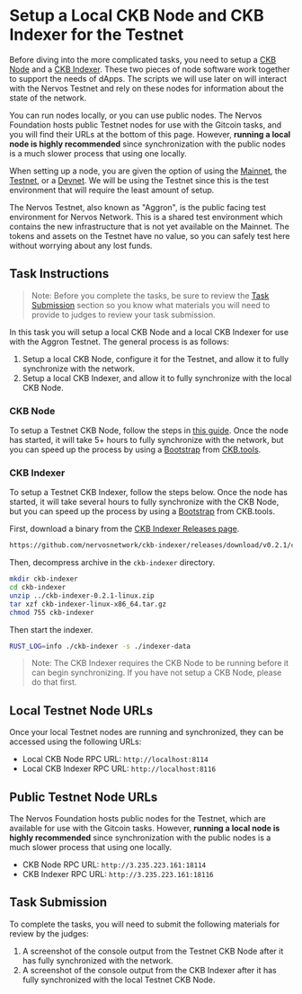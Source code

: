 # Setup a Local CKB Node and CKB Indexer for the Testnet

Before diving into the more complicated tasks, you need to setup a [CKB Node](../conceptual-explainers/tooling.md#ckb-node) and a [CKB Indexer](../conceptual-explainers/tooling.md#ckb-indexer). These two pieces of node software work together to support the needs of dApps. The scripts we will use later on will interact with the Nervos Testnet and rely on these nodes for information about the state of the network.

You can run nodes locally, or you can use public nodes. The Nervos Foundation hosts public Testnet nodes for use with the Gitcoin tasks, and you will find their URLs at the bottom of this page. However, **running a local node is highly recommended** since synchronization with the public nodes is a much slower process that using one locally.

When setting up a node, you are given the option of using the [Mainnet](../conceptual-explainers/structure.md#mainnet--testnet--devnet), the [Testnet](../conceptual-explainers/structure.md#mainnet--testnet--devnet), or a [Devnet](../conceptual-explainers/structure.md#mainnet--testnet--devnet). We will be using the Testnet since this is the test environment that will require the least amount of setup.

The Nervos Testnet, also known as "Aggron", is the public facing test environment for Nervos Network. This is a shared test environment which contains the new infrastructure that is not yet available on the Mainnet. The tokens and assets on the Testnet have no value, so you can safely test here without worrying about any lost funds.

## Task Instructions

> Note: Before you complete the tasks, be sure to review the [Task Submission](#task-submission) section so you know what materials you will need to provide to judges to review your task submission.

In this task you will setup a local CKB Node and a local CKB Indexer for use with the Aggron Testnet. The general process is as follows:

1. Setup a local CKB Node, configure it for the Testnet, and allow it to fully synchronize with the network.
2. Setup a local CKB Indexer, and allow it to fully synchronize with the local CKB Node.

### CKB Node

To setup a Testnet CKB Node, follow the steps in [this guide](https://docs.nervos.org/docs/basics/guides/testnet). Once the node has started, it will take 5+ hours to fully synchronize with the network, but you can speed up the process by using a [Bootstrap](https://ckb.tools/bootstrap) from [CKB.tools](../conceptual-explainers/tooling.md#ckbtools).

### CKB Indexer

To setup a Testnet CKB Indexer, follow the steps below. Once the node has started, it will take several hours to fully synchronize with the CKB Node, but you can speed up the process by using a [Bootstrap](https://ckb.tools/bootstrap) from CKB.tools.

First, download a binary from the [CKB Indexer Releases page](https://github.com/nervosnetwork/ckb-indexer/releases).

```sh
https://github.com/nervosnetwork/ckb-indexer/releases/download/v0.2.1/ckb-indexer-0.2.1-linux.zip
```

Then, decompress archive in the `ckb-indexer` directory.

```sh
mkdir ckb-indexer
cd ckb-indexer
unzip ../ckb-indexer-0.2.1-linux.zip
tar xzf ckb-indexer-linux-x86_64.tar.gz
chmod 755 ckb-indexer
```

Then start the indexer.

```sh
RUST_LOG=info ./ckb-indexer -s ./indexer-data
```

> Note: The CKB Indexer requires the CKB Node to be running before it can begin synchronizing. If you have not setup a CKB Node, please do that first.

## Local Testnet Node URLs

Once your local Testnet nodes are running and synchronized, they can be accessed using the following URLs:

- Local CKB Node RPC URL: `http://localhost:8114`
- Local CKB Indexer RPC URL: `http://localhost:8116`

## Public Testnet Node URLs

The Nervos Foundation hosts public nodes for the Testnet, which are available for use with the Gitcoin tasks. However, **running a local node is highly recommended** since synchronization with the public nodes is a much slower process that using one locally.

- CKB Node RPC URL: `http://3.235.223.161:18114`
- CKB Indexer RPC URL: `http://3.235.223.161:18116`

## Task Submission

To complete the tasks, you will need to submit the following materials for review by the judges:

1. A screenshot of the console output from the Testnet CKB Node after it has fully synchronized with the network.
2. A screenshot of the console output from the CKB Indexer after it has fully synchronized with the local Testnet CKB Node.
